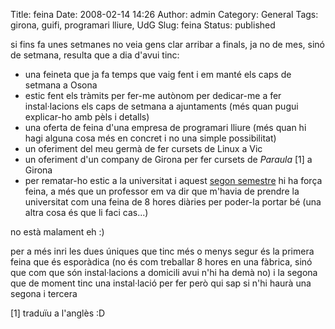 Title: feina
Date: 2008-02-14 14:26
Author: admin
Category: General
Tags: girona, guifi, programari lliure, UdG
Slug: feina
Status: published

si fins fa unes setmanes no veia gens clar arribar a finals, ja no de mes, sinó de setmana, resulta que a dia d'avui tinc:

- una feineta que ja fa temps que vaig fent i em manté els caps de setmana a Osona
- estic fent els tràmits per fer-me autònom per dedicar-me a fer instal·lacions els caps de setmana a ajuntaments (més quan pugui explicar-ho amb pèls i detalls)
- una oferta de feina d'una empresa de programari lliure (més quan hi hagi alguna cosa més en concret i no una simple possibilitat)
- un oferiment del meu germà de fer cursets de Linux a Vic
- un oferiment d'un company de Girona per fer cursets de *Paraula* \[1\] a Girona
- per rematar-ho estic a la universitat i aquest <a href="?p=296" target="_blank" rel="noopener">segon semestre</a> hi ha força feina, a més que un professor em va dir que m'havia de prendre la universitat com una feina de 8 hores diàries per poder-la portar bé (una altra cosa és que li faci cas...)

no està malament eh :)

per a més inri les dues úniques que tinc més o menys segur és la primera feina que és esporàdica (no és com treballar 8 hores en una fàbrica, sinó que com que són instal·lacions a domicili avui n'hi ha demà no) i la segona que de moment tinc una instal·lació per fer però qui sap si n'hi haurà una segona i tercera

\[1\] traduïu a l'anglès :D
